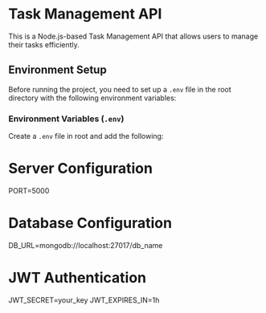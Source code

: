 # Task Management API

This is a Node.js-based Task Management API that allows users to manage their tasks efficiently.


## Environment Setup

Before running the project, you need to set up a `.env` file in the root directory with the following environment variables:

### **Environment Variables (`.env`)**
Create a `.env` file in root and add the following:


# Server Configuration
PORT=5000

# Database Configuration
DB_URL=mongodb://localhost:27017/db_name

# JWT Authentication
JWT_SECRET=your_key
JWT_EXPIRES_IN=1h

